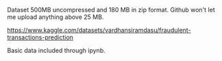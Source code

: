 Dataset 500MB uncompressed and 180 MB in zip format. Github won't let me upload anything above 25 MB.

https://www.kaggle.com/datasets/vardhansiramdasu/fraudulent-transactions-prediction

Basic data included through ipynb.
